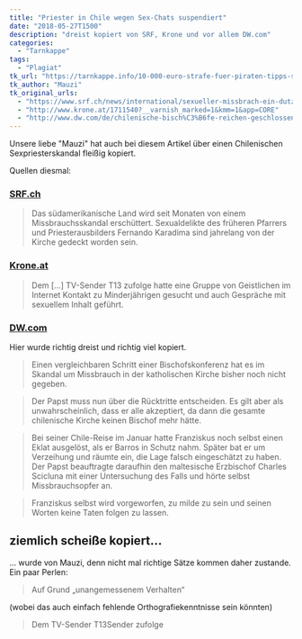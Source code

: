 ```yaml
---
title: "Priester in Chile wegen Sex-Chats suspendiert"
date: "2018-05-27T1500"
description: "dreist kopiert von SRF, Krone und vor allem DW.com"
categories:
  - "Tarnkappe"
tags:
  - "Plagiat"
tk_url: "https://tarnkappe.info/10-000-euro-strafe-fuer-piraten-tipps-scpp/"
tk_author: "Mauzi"
tk_original_urls:
  - "https://www.srf.ch/news/international/sexueller-missbrach-ein-dutzend-priester-in-chile-suspendiert"
  - "http://www.krone.at/1711540?__varnish_marked=1&kmm=1&app=CORE"
  - "http://www.dw.com/de/chilenische-bisch%C3%B6fe-reichen-geschlossen-ihren-r%C3%BCcktritt-ein/a-43842191"
---
```

Unsere liebe "Mauzi" hat auch bei diesem Artikel über einen Chilenischen
Sexpriesterskandal fleißig kopiert.

Quellen diesmal:

### [SRF.ch](https://www.srf.ch/news/international/sexueller-missbrach-ein-dutzend-priester-in-chile-suspendiert)

>Das südamerikanische Land wird seit Monaten von einem Missbrauchsskandal
erschüttert. Sexualdelikte des früheren Pfarrers und Priesterausbilders
Fernando Karadima sind jahrelang von der Kirche gedeckt worden sein.

### [Krone.at](http://www.krone.at/1711540?__varnish_marked=1&kmm=1&app=CORE)

>Dem […] TV-Sender T13 zufolge hatte eine Gruppe von Geistlichen im
Internet Kontakt zu Minderjährigen gesucht und auch Gespräche mit
sexuellem Inhalt geführt.

### [DW.com](http://www.dw.com/de/chilenische-bisch%C3%B6fe-reichen-geschlossen-ihren-r%C3%BCcktritt-ein/a-43842191)

Hier wurde richtig dreist und richtig viel kopiert.

>Einen vergleichbaren Schritt einer Bischofskonferenz hat es im Skandal
um Missbrauch in der katholischen Kirche bisher noch nicht gegeben.

>Der Papst muss nun über die Rücktritte entscheiden. Es gilt aber als
unwahrscheinlich, dass er alle akzeptiert, da dann die gesamte chilenische
Kirche keinen Bischof mehr hätte.

>Bei seiner Chile-Reise im Januar hatte Franziskus noch selbst einen Eklat
ausgelöst, als er Barros in Schutz nahm. Später bat er um Verzeihung und
räumte ein, die Lage falsch eingeschätzt zu haben. Der Papst beauftragte
daraufhin den maltesische Erzbischof Charles Scicluna mit einer
Untersuchung des Falls und hörte selbst Missbrauchsopfer an.

>Franziskus selbst wird vorgeworfen, zu milde zu sein und seinen Worten keine Taten folgen zu lassen.

## ziemlich scheiße kopiert…

… wurde von Mauzi, denn nicht mal richtige Sätze kommen daher zustande.
Ein paar Perlen:

>Auf Grund „unangemessenem Verhalten“

(wobei das auch einfach fehlende Orthografiekenntnisse sein könnten)

>Dem TV-Sender T13Sender zufolge
